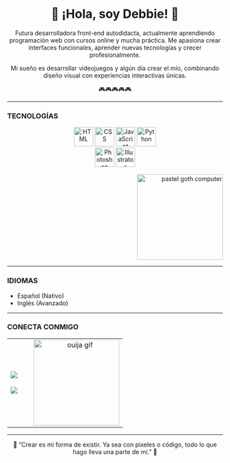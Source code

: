 <h1 align="center">🌸 ¡Hola, soy Debbie! 🌸</h1>

<p align="center">
  Futura desarrolladora front-end autodidacta, actualmente aprendiendo programación web con cursos online y mucha práctica.  
  Me apasiona crear interfaces funcionales, aprender nuevas tecnologías y crecer profesionalmente.
</p>
<p align="center">
  Mi sueño es desarrollar videojuegos y algún día crear el mío, combinando diseño visual con experiencias interactivas únicas.
</p>
<p align="center">
  🎮🎮🎮🎮🎮
</p>

---

### TECNOLOGÍAS

<p align="center" width="45%">
  <img src="https://cdn.jsdelivr.net/gh/devicons/devicon/icons/html5/html5-original.svg" width="45" title="HTML" />
  <img src="https://cdn.jsdelivr.net/gh/devicons/devicon/icons/css3/css3-original.svg" width="45" title="CSS" />
  <img src="https://cdn.jsdelivr.net/gh/devicons/devicon/icons/javascript/javascript-original.svg" width="45" title="JavaScript" />
  <img src="https://cdn.jsdelivr.net/gh/devicons/devicon/icons/python/python-original.svg" width="45" title="Python" />
  <br>
  <img src="https://cdn.jsdelivr.net/gh/devicons/devicon/icons/photoshop/photoshop-plain.svg" width="45" title="Photoshop" />
  <img src="https://cdn.jsdelivr.net/gh/devicons/devicon/icons/illustrator/illustrator-plain.svg" width="45" title="Illustrator" />
</p>

<p align="right" width="200%">
  <img src="https://i.pinimg.com/originals/39/b2/89/39b289eca8b58a99b29423a4078504fe.gif" width="200" alt="pastel goth computer" />
</p>

---

### IDIOMAS

- Español (Nativo)  
- Inglés (Avanzado)

---

### CONECTA CONMIGO

<div align="center">

<table style="border: none;">
  <tr>
    <td align="center" valign="middle" style="border: none; padding-right: 30px;">
      <a href="https://www.linkedin.com/in/debacu97/" target="_blank">
        <img src="https://img.shields.io/badge/LinkedIn-%23dab4f7?style=for-the-badge&logo=linkedin&logoColor=black" />
      </a>
      <br><br>
      <a href="mailto:debbiear1997@gmail.com">
        <img src="https://img.shields.io/badge/Gmail-%23dab4f7?style=for-the-badge&logo=gmail&logoColor=black" />
      </a>
    </td>
    <td align="center" valign="middle" style="border: none;">
      <img src="https://i.pinimg.com/originals/62/1d/2d/621d2d2376e9b5b6d6be9a253ed25d04.gif" width="200" alt="ouija gif" />
    </td>

</table>

</div>


---

<p align="center">
  🖤 “Crear es mi forma de existir. Ya sea con pixeles o código, todo lo que hago lleva una parte de mí.” 🖤
</p>
